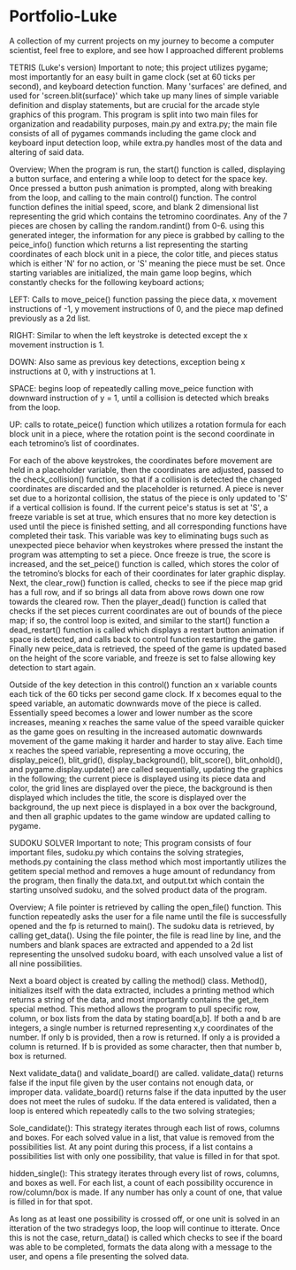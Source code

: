 # Portfolio-Luke
A collection of my current projects on my journey to become a computer scientist, feel free to explore, and see how I approached different problems


TETRIS (Luke's version)
Important to note; this project utilizes pygame; most importantly for an easy built in game clock (set at 60 ticks per second), and keyboard detection function. Many 'surfaces' are defined, and used for 'screen.blit(surface)' which take up many lines of simple variable definition and display statements, but are crucial for the arcade style graphics of this program. This program is split into two main files for organization and readability purposes, main.py and extra.py; the main file consists of all of pygames commands including the game clock and keyboard input detection loop, while extra.py handles most of the data and altering of said data.

Overview; When the program is run, the start() function is called, displaying a button surface, and entering a while loop to detect for the space key. Once pressed a button push animation is prompted, along with breaking from the loop, and calling to the main control() function.
The control function defines the initial speed, score, and blank 2 dimensional list representing the grid which contains the tetromino coordinates. Any of the 7 pieces are chosen by calling the random.randint() from 0-6. using this generated integer, the information for any piece is grabbed by calling to the peice_info() function which returns a list representing the starting coordinates of each block unit in a piece, the color title, and pieces status which is either 'N' for no action, or 'S' meaning the piece must be set. Once starting variables are initialized, the main game loop begins, which constantly checks for the following keyboard actions;

LEFT: Calls to move_peice() function passing the piece data, x movement instructions of -1, y movement instructions of 0, and the piece map defined previously as a 2d list.

RIGHT: Similar to when the left keystroke is detected except the x movement instruction is 1.

DOWN: Also same as previous key detections, exception being x instructions at 0, with y instructions at 1.

SPACE: begins loop of repeatedly calling move_peice function with downward instruction of y = 1, until a collision is detected which breaks from the loop.

UP: calls to rotate_peice() function which utilizes a rotation formula for each block unit in a piece, where the rotation point is the second coordinate in each tetromino’s list of coordinates.


For each of the above keystrokes, the coordinates before movement are held in a placeholder variable, then the coordinates are adjusted, passed to the check_collision() function, so that if a collision is detected the changed coordinates are discarded and the placeholder is returned. A piece is never set due to a horizontal collision, the status of the piece is only updated to 'S' if a vertical collision is found. If the current peice's status is set at 'S', a freeze variable is set at true, which ensures that no more key detection is used until the piece is finished setting, and all corresponding functions have completed their task. This variable was key to eliminating bugs such as unexpected piece behavior when keystrokes where pressed the instant the program was attempting to set a piece. Once freeze is true, the score is increased, and the set_peice() function is called, which stores the color of the tetromino’s blocks for each of their coordinates for later graphic display. Next, the clear_row() function is called, checks to see if the piece map grid has a full row, and if so brings all data from above rows down one row towards the cleared row. Then the player_dead() function is called that checks if the set pieces current coordinates are out of bounds of the piece map; if so, the control loop is exited, and similar to the start() function a dead_restart() function is called which displays a restart button animation if space is detected, and calls back to control function restarting the game. Finally new peice_data is retrieved, the speed of the game is updated based on the height of the score variable, and freeze is set to false allowing key detection to start again.

Outside of the key detection in this control() function an x variable counts each tick of the 60 ticks per second game clock. If x becomes equal to the speed variable, an automatic downwards move of the piece is called. Essentially speed becomes a lower and lower number as the score increases, meaning x reaches the same value of the speed varaible quicker as the game goes on resulting in the increased automatic downwards movement of the game making it harder and harder to stay alive. Each time x reaches the speed variable, representing a move occuring, the display_peice(), blit_grid(), display_background(), blit_score(), blit_onhold(), and pygame.display.update() are called sequentially, updating the graphics in the following; the current piece is displayed using its piece data and color, the grid lines are displayed over the piece, the background is then displayed which includes the title, the score is displayed over the background, the up next piece is displayed in a box over the background, and then all graphic updates to the game window are updated calling to pygame.



SUDOKU SOLVER
Important to note; This program consists of four important files, sudoku.py which contains the solving strategies, methods.py containing the class method which most importantly utilizes the getitem special method and removes a huge amount of redundancy from the program, then finally the data.txt, and output.txt which contain the starting unsolved sudoku, and the solved product data of the program.

Overview; A file pointer is retrieved by calling the open_file() function. This function repeatedly asks the user for a file name until the file is successfully opened and the fp is returned to main(). The sudoku data is retrieved, by calling get_data(). Using the file pointer, the file is read line by line, and the numbers and blank spaces are extracted and appended to a 2d list representing the unsolved sudoku board, with each unsolved value a list of all nine possibilities.

Next a board object is created by calling the method() class. Method(), initializes itself with the data extracted, includes a printing method which returns a string of the data, and most importantly contains the get_item special method. This method allows the program to pull specific row, column, or box lists from the data by stating board[a,b]. If both a and b are integers, a single number is returned representing x,y coordinates of the number. If only b is provided, then a row is returned. If only a is provided a column is returned. If b is provided as some character, then that number b, box is returned.

Next validate_data() and validate_board() are called. validate_data() returns false if the input file given by the user contains not enough data, or improper data. validate_board() returns false if the data inputted by the user does not meet the rules of sudoku. If the data entered is validated, then a loop is entered which repeatedly calls to the two solving strategies;

Sole_candidate(): This strategy iterates through each list of rows, columns and boxes. For each solved value in a list, that value is removed from the possibilities list. At any point during this process, if a list contains a possibilities list with only one possibility, that value is filled in for that spot. 

hidden_single(): This strategy iterates through every list of rows, columns, and boxes as well. For each list, a count of each possibility occurence in row/column/box is made. If any number has only a count of one, that value is filled in for that spot.

As long as at least one possibility is crossed off, or one unit is solved in an itteration of the two stradegys loop, the loop will continue to itterate. Once this is not the case, return_data() is called which checks to see if the board was able to be completed, formats the data along with a message to the user, and opens a file presenting the solved data.
